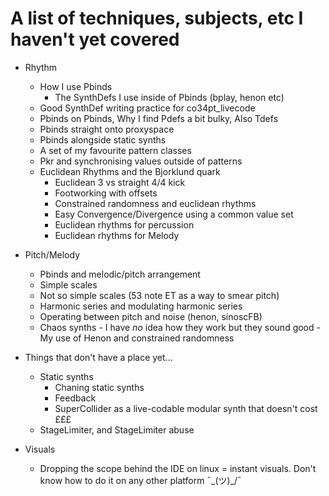 # A list of techniques, subjects, etc I haven't yet covered


- Rhythm
    - How I use Pbinds
        - The SynthDefs I use inside of Pbinds (bplay, henon etc)
	- Good SynthDef writing practice for co34pt_livecode
	- Pbinds on Pbinds, Why I find Pdefs a bit bulky, Also Tdefs
    - Pbinds straight onto proxyspace
    - Pbinds alongside static synths
    - A set of my favourite pattern classes
    - Pkr and synchronising values outside of patterns
    - Euclidean Rhythms and the Bjorklund quark
        - Euclidean 3 vs straight 4/4 kick
        - Footworking with offsets
        - Constrained randomness and euclidean rhythms
        - Easy Convergence/Divergence using a common value set
        - Euclidean rhythms for percussion
        - Euclidean rhythms for Melody

- Pitch/Melody
    - Pbinds and melodic/pitch arrangement
    - Simple scales
	- Not so simple scales (53 note ET as a way to smear pitch)
	- Harmonic series and modulating harmonic series
	- Operating between pitch and noise (henon, sinoscFB)
    - Chaos synths
            - I have _no_ idea how they work but they sound good
            - My use of Henon and constrained randomness

- Things that don't have a place yet...
    - Static synths
        - Chaning static synths
        - Feedback
        - SuperCollider as a live-codable modular synth that doesn't cost £££
    -  StageLimiter, and StageLimiter abuse

-  Visuals
    - Dropping the scope behind the IDE on linux = instant visuals. Don't know how to do it on any other platform ¯\_(ツ)_/¯
